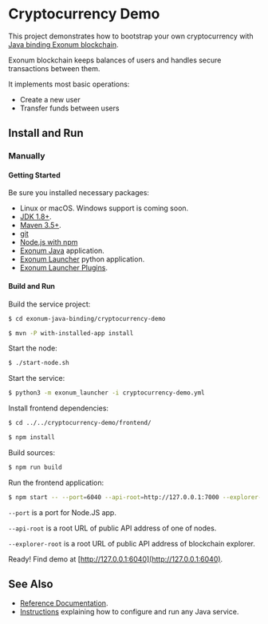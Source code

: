# Cryptocurrency Demo

This project demonstrates how to bootstrap your own cryptocurrency
with [Java binding Exonum blockchain](https://github.com/exonum/exonum).

Exonum blockchain keeps balances of users and handles secure
transactions between them.

It implements most basic operations:

- Create a new user
- Transfer funds between users

## Install and Run

### Manually

#### Getting Started

Be sure you installed necessary packages:
- Linux or macOS. Windows support is coming soon.
- [JDK 1.8+](http://jdk.java.net/12/).
- [Maven 3.5+](https://maven.apache.org/download.cgi).
- [git](https://git-scm.com/downloads)
- [Node.js with npm](https://nodejs.org/en/download/)
- [Exonum Java][ejb-installation] application.
- [Exonum Launcher][exonum-launcher] python application.
- [Exonum Launcher Plugins](../exonum_launcher_java_plugins/README.md).

[ejb-installation]: https://exonum.com/doc/version/0.12/get-started/java-binding/#installation
[exonum-launcher]: https://github.com/exonum/exonum-launcher

#### Build and Run

Build the service project:

```sh
$ cd exonum-java-binding/cryptocurrency-demo

$ mvn -P with-installed-app install 
```

Start the node:
```sh
$ ./start-node.sh
```

Start the service:
```sh
$ python3 -m exonum_launcher -i cryptocurrency-demo.yml
```

Install frontend dependencies:

```sh
$ cd ../../cryptocurrency-demo/frontend/

$ npm install
```

Build sources:

```sh
$ npm run build
```

Run the frontend application:

```sh
$ npm start -- --port=6040 --api-root=http://127.0.0.1:7000 --explorer-root=http://127.0.0.1:3000
```

`--port` is a port for Node.JS app.

`--api-root` is a root URL of public API address of one of nodes.

`--explorer-root` is a root URL of public API address of blockchain explorer.

Ready! Find demo at [http://127.0.0.1:6040](http://127.0.0.1:6040).

## See Also
- [Reference Documentation](https://exonum.com/doc/version/0.12/get-started/java-binding).
- [Instructions][app-tutorial] explaining how to configure and run any Java service.

[app-tutorial]: https://github.com/exonum/exonum-java-binding/blob/master/exonum-java-binding/core/rust/exonum-java/TUTORIAL.md
